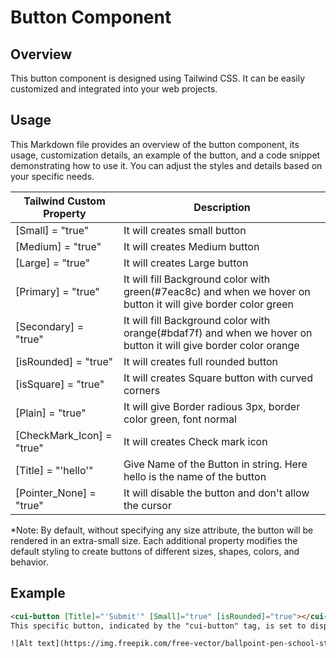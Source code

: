 # Button Component

## Overview
This button component is designed using Tailwind CSS. It can be easily customized and integrated into your web projects.

## Usage
This Markdown file provides an overview of the button component, its usage, customization details, an example of the button, and a code snippet demonstrating how to use it. You can adjust the styles and details based on your specific needs.


| Tailwind Custom Property | Description |
|--------------------------|-------------|
| [Small] = "true" | It will creates small button |
| [Medium] = "true" |It will creates Medium button |
| [Large] = "true" | It will creates Large button |
| [Primary] = "true" | It will fill Background color with green(#7eac8c) and when we hover on button it will give border color green |
| [Secondary] = "true" | It will fill Background color with orange(#bdaf7f) and when we hover on button it will give border color orange |
| [isRounded] = "true" | It will creates full rounded button |
| [isSquare] = "true" | It will creates Square button with curved corners |
| [Plain] = "true" | It will give Border radious 3px, border color green, font normal |
| [CheckMark_Icon] = "true" | It will creates Check mark icon |
| [Title] = "'hello'" | Give Name of the Button in string. Here hello is the name of the button |
| [Pointer_None] = "true" | It will disable the button and don't allow the cursor |

*Note: By default, without specifying any size attribute, the button will be rendered in an extra-small size. Each additional property modifies the default styling to create buttons of different sizes, shapes, colors, and behavior.

## Example

```html
<cui-button [Title]="'Submit'" [Small]="true" [isRounded]="true"></cui-button>
This specific button, indicated by the "cui-button" tag, is set to display a small, rounded "Submit" button based on the attributes and their assigned values. 

![Alt text](https://img.freepik.com/free-vector/ballpoint-pen-school-stationary_78370-631.jpg)
